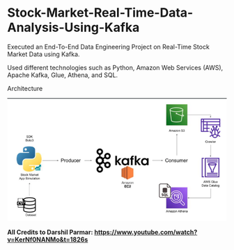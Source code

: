 # Stock-Market-Real-Time-Data-Analysis-Using-Kafka

Executed an End-To-End Data Engineering Project on Real-Time Stock Market Data using Kafka.

Used different technologies such as Python, Amazon Web Services (AWS), Apache Kafka, Glue, Athena, and SQL.

Architecture


![Screenshot](KafkaProjectArchitecture.png)























**All Credits to Darshil Parmar: https://www.youtube.com/watch?v=KerNf0NANMo&t=1826s**
